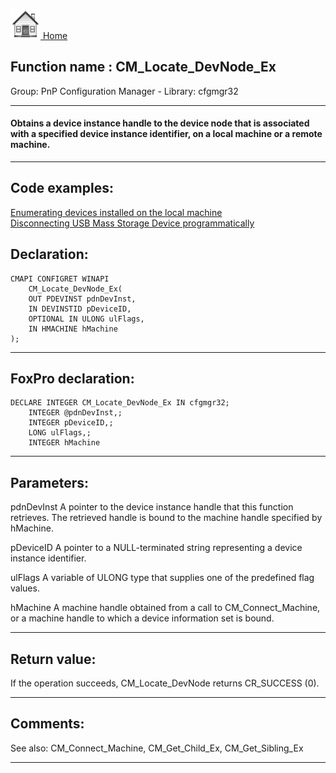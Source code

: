 [<img src="../../images/home.png"> Home ](https://github.com/VFPX/Win32API)  

## Function name : CM_Locate_DevNode_Ex
Group: PnP Configuration Manager - Library: cfgmgr32    
***  


#### Obtains a device instance handle to the device node that is associated with a specified device instance identifier, on a local machine or a remote machine.

***  


## Code examples:
[Enumerating devices installed on the local machine](../../samples/sample_545.md)  
[Disconnecting USB Mass Storage Device programmatically](../../samples/sample_553.md)  

## Declaration:
```foxpro  
CMAPI CONFIGRET WINAPI
	CM_Locate_DevNode_Ex(
	OUT PDEVINST pdnDevInst,
	IN DEVINSTID pDeviceID,
	OPTIONAL IN ULONG ulFlags,
	IN HMACHINE hMachine
);  
```  
***  


## FoxPro declaration:
```foxpro  
DECLARE INTEGER CM_Locate_DevNode_Ex IN cfgmgr32;
	INTEGER @pdnDevInst,;
	INTEGER pDeviceID,;
	LONG ulFlags,;
	INTEGER hMachine  
```  
***  


## Parameters:
pdnDevInst 
A pointer to the device instance handle that this function retrieves. The retrieved handle is bound to the machine handle specified by hMachine. 

pDeviceID 
A pointer to a NULL-terminated string representing a device instance identifier.

ulFlags 
A variable of ULONG type that supplies one of the predefined flag values.

hMachine 
A machine handle obtained from a call to CM_Connect_Machine, or a machine handle to which a device information set is bound.   
***  


## Return value:
If the operation succeeds, CM_Locate_DevNode returns CR_SUCCESS (0).  
***  


## Comments:
See also: CM_Connect_Machine, CM_Get_Child_Ex, CM_Get_Sibling_Ex   
  
***  

